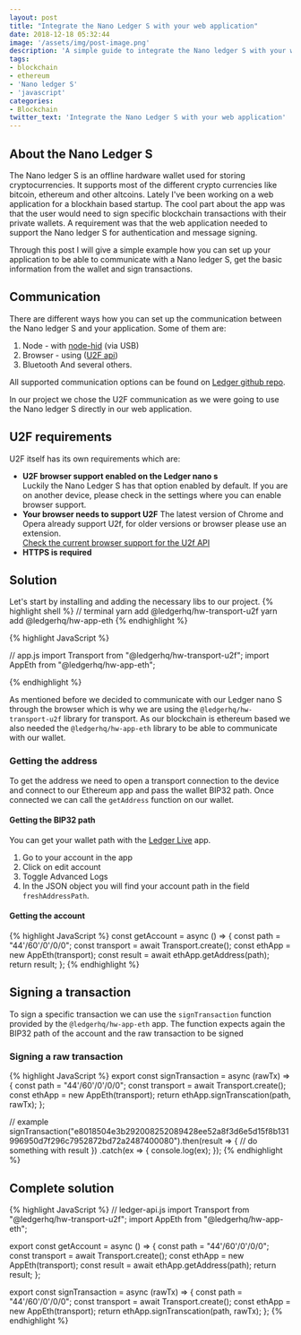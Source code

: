 ```yaml
---
layout: post
title: "Integrate the Nano Ledger S with your web application"
date: 2018-12-18 05:32:44
image: '/assets/img/post-image.png'
description: 'A simple guide to integrate the Nano ledger S with your web application'
tags:
- blockchain 
- ethereum 
- 'Nano ledger S'
- 'javascript'
categories:
- Blockchain
twitter_text: 'Integrate the Nano Ledger S with your web application'
---
```


##  About the Nano Ledger S
The Nano ledger S is an offline hardware wallet used for storing cryptocurrencies. It supports most of the different crypto currencies like bitcoin, ethereum and other altcoins. Lately I've been working on a web application for a blockhain based startup. The cool part about the app was that the user would need to sign specific blockchain transactions with their private wallets. A requirement was that the web application needed to support the Nano ledger S for authentication and message signing.

Through this post I will give a simple example how you can set up your application to be able to communicate with a Nano ledger S, get the basic information from the wallet and sign transactions.

##  Communication
There are different ways how you can set up the communication between the Nano ledger S and your application. 
Some of them are:
1. Node - with <a href="https://github.com/node-hid/node-hid" target="_blank">node-hid</a> (via USB)
2. Browser - using (<a href="https://github.com/grantila/u2f-api" target="_blank">U2F api</a>)
3. Bluetooth
And several others.

All supported communication options can be found on <a href="https://github.com/LedgerHQ/ledgerjs" target="_blank">Ledger github repo</a>.

In our project we chose the U2F communication as we were going to use the Nano ledger S directly in our web application.

##  U2F requirements
U2F itself has its own requirements which are:
- **U2F browser support enabled on the Ledger nano s**  
  Luckily the Nano Ledger S has that option enabled by default. If you are on another device, please check in the settings where you can enable browser support.    
- **Your browser needs to support U2F**
  The latest version of Chrome and Opera already support U2f, for older versions or browser please use an extension.  
  <a href="https://caniuse.com/#search=u2f" target="_blank">Check the current browser support for the U2f API</a>
- **HTTPS is required**

## Solution
Let's start by installing and adding the necessary libs to our project.
{% highlight shell %}
// terminal
yarn add @ledgerhq/hw-transport-u2f
yarn add @ledgerhq/hw-app-eth
{% endhighlight %}

{% highlight JavaScript %}

// app.js
import Transport from "@ledgerhq/hw-transport-u2f";
import AppEth from "@ledgerhq/hw-app-eth";

{% endhighlight %}

As mentioned before we decided to communicate with our Ledger nano S through the browser which is why we are using the `@ledgerhq/hw-transport-u2f` library for transport. As our blockchain is ethereum based we also needed the `@ledgerhq/hw-app-eth` library to be able to communicate with our wallet.

### Getting the address
To get the address we need to open a transport connection to the device and connect to our Ethereum app and pass the wallet BIP32 path. Once connected we can call the `getAddress` function on our wallet.

#### Getting the BIP32 path
You can get your wallet path with the <a href="" target="_blank">Ledger Live</a> app.

1. Go to your account in the app
2. Click on edit account
3. Toggle Advanced Logs
4. In the JSON object you will find your account path in the field `freshAddressPath`.

#### Getting the account
{% highlight JavaScript %}
const getAccount = async () => {
  const path = "44'/60'/0'/0/0";
  const transport = await Transport.create();
  const ethApp = new AppEth(transport);
  const result = await ethApp.getAddress(path);
  return result;
};
{% endhighlight %}

## Signing a transaction
To sign a specific transaction we can use the `signTransaction` function provided by the `@ledgerhq/hw-app-eth` app. The function expects again the BIP32 path of the account and the raw transaction to be signed

### Signing a raw transaction
{% highlight JavaScript %}
export const signTransaction = async (rawTx) => {
  const path = "44'/60'/0'/0/0";
  const transport = await Transport.create();
  const ethApp = new AppEth(transport);
  return ethApp.signTranscation(path, rawTx);
};

// example
signTransaction("e8018504e3b292008252089428ee52a8f3d6e5d15f8b131996950d7f296c7952872bd72a2487400080").then(result => {
  // do something with result
})
.catch(ex => {
  console.log(ex);
});
{% endhighlight %}

## Complete solution
{% highlight JavaScript %}
// ledger-api.js
import Transport from "@ledgerhq/hw-transport-u2f";
import AppEth from "@ledgerhq/hw-app-eth";

export const getAccount = async () => {
  const path = "44'/60'/0'/0/0";
  const transport = await Transport.create();
  const ethApp = new AppEth(transport);
  const result = await ethApp.getAddress(path);
  return result;
};

export const signTransaction = async (rawTx) => {
  const path = "44'/60'/0'/0/0";
  const transport = await Transport.create();
  const ethApp = new AppEth(transport);
  return ethApp.signTranscation(path, rawTx);
};
{% endhighlight %}
